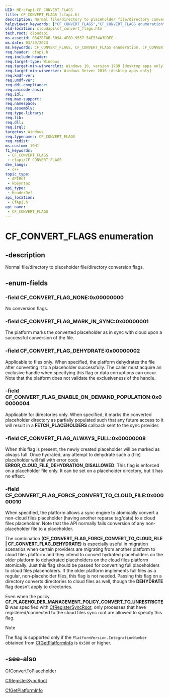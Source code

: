 ```yaml
---
UID: NE:cfapi.CF_CONVERT_FLAGS
title: CF_CONVERT_FLAGS (cfapi.h)
description: Normal file/directory to placeholder file/directory conversion flags.
helpviewer_keywords: ["CF_CONVERT_FLAGS","CF_CONVERT_FLAGS enumeration","CF_CONVERT_FLAG_DEHYDRATE","CF_CONVERT_FLAG_ENABLE_ON_DEMAND_POPULATION","CF_CONVERT_FLAG_MARK_IN_SYNC","CF_CONVERT_FLAG_NONE","cfapi/CF_CONVERT_FLAGS","cfapi/CF_CONVERT_FLAG_DEHYDRATE","cfapi/CF_CONVERT_FLAG_ENABLE_ON_DEMAND_POPULATION","cfapi/CF_CONVERT_FLAG_MARK_IN_SYNC","cfapi/CF_CONVERT_FLAG_NONE","cloudApi.cf_convert_flags"]
old-location: cloudapi\cf_convert_flags.htm
tech.root: cloudapi
ms.assetid: 0342BF0B-509A-4F8D-9557-54E534A3DDFE
ms.date: 03/29/2023
ms.keywords: CF_CONVERT_FLAGS, CF_CONVERT_FLAGS enumeration, CF_CONVERT_FLAG_DEHYDRATE, CF_CONVERT_FLAG_ENABLE_ON_DEMAND_POPULATION, CF_CONVERT_FLAG_MARK_IN_SYNC, CF_CONVERT_FLAG_NONE, cfapi/CF_CONVERT_FLAGS, cfapi/CF_CONVERT_FLAG_DEHYDRATE, cfapi/CF_CONVERT_FLAG_ENABLE_ON_DEMAND_POPULATION, cfapi/CF_CONVERT_FLAG_MARK_IN_SYNC, cfapi/CF_CONVERT_FLAG_NONE, cloudApi.cf_convert_flags
req.header: cfapi.h
req.include-header: 
req.target-type: Windows
req.target-min-winverclnt: Windows 10, version 1709 [desktop apps only]
req.target-min-winversvr: Windows Server 2016 [desktop apps only]
req.kmdf-ver: 
req.umdf-ver: 
req.ddi-compliance: 
req.unicode-ansi: 
req.idl: 
req.max-support: 
req.namespace: 
req.assembly: 
req.type-library: 
req.lib: 
req.dll: 
req.irql: 
targetos: Windows
req.typenames: CF_CONVERT_FLAGS
req.redist: 
ms.custom: 19H1
f1_keywords:
 - CF_CONVERT_FLAGS
 - cfapi/CF_CONVERT_FLAGS
dev_langs:
 - c++
topic_type:
 - APIRef
 - kbSyntax
api_type:
 - HeaderDef
api_location:
 - CfApi.h
api_name:
 - CF_CONVERT_FLAGS
---
```


# CF_CONVERT_FLAGS enumeration

## -description

Normal file/directory to placeholder file/directory conversion flags.

## -enum-fields

### -field CF_CONVERT_FLAG_NONE:0x00000000

No conversion flags.

### -field CF_CONVERT_FLAG_MARK_IN_SYNC:0x00000001

The platform marks the converted placeholder as in sync with cloud upon a successful conversion of the file.

### -field CF_CONVERT_FLAG_DEHYDRATE:0x00000002

Applicable to files only. When specified, the platform dehydrates the file after converting it to a placeholder successfully. The caller must acquire an exclusive handle when specifying this flag or data corruptions can occur. Note that the platform does not validate the exclusiveness of the handle.

### -field CF_CONVERT_FLAG_ENABLE_ON_DEMAND_POPULATION:0x00000004

Applicable for directories only. When specified, it marks the converted placeholder directory as partially populated such that any future access to it will result in a **FETCH_PLACEHOLDERS** callback sent to the sync provider.

### -field CF_CONVERT_FLAG_ALWAYS_FULL:0x00000008

When this flag is present, the newly created placeholder will be marked as always full. Once hydrated, any attempt to dehydrate such a (file) placeholder will fail with error code **ERROR_CLOUD_FILE_DEHYDRATION_DISALLOWED**. This flag is enforced on a placeholder file only. It can be set on a placeholder directory, but it has no effect.

### -field CF_CONVERT_FLAG_FORCE_CONVERT_TO_CLOUD_FILE:0x00000010

When specified, the platform allows a sync engine to atomically convert a non-cloud files placeholder (having another reparse tag/data) to a cloud files placeholder. Note that the API normally fails conversion of any non-placeholder file to a placeholder.

The combination **(CF_CONVERT_FLAG_FORCE_CONVERT_TO_CLOUD_FILE | CF_CONVERT_FLAG_DEHYDRATE)** is especially useful in migration scenarios when certain providers are migrating from another platform to cloud files platform and they intend to convert hydrated placeholders on the older platform to dehydrated placeholders on the cloud files platform atomically. Just this flag should be passed for converting full placeholders to cloud files placeholders. If the older platform implements full files as a regular, non-placeholder files, this flag is not needed. Passing this flag on a directory converts directories to cloud files as well, though the **DEHYDRATE** flag doesn’t apply to directories.

Even when the policy **CF_PLACEHOLDER_MANAGEMENT_POLICY_CONVERT_TO_UNRESTRICTED** was specified with [CfRegisterSyncRoot](nf-cfapi-cfregistersyncroot.md), only processes that have registered/connected to the cloud files sync root are allowed to specify this flag.

>[!NOTE]
>The flag is supported only if the `PlatformVersion.IntegrationNumber` obtained from [CfGetPlatformInfo](nf-cfapi-cfgetplatforminfo.md) is `0x500` or higher.

## -see-also

[CfConvertToPlaceholder](nf-cfapi-cfconverttoplaceholder.md)

[CfRegisterSyncRoot](nf-cfapi-cfregistersyncroot.md)

[CfGetPlatformInfo](nf-cfapi-cfgetplatforminfo.md)
